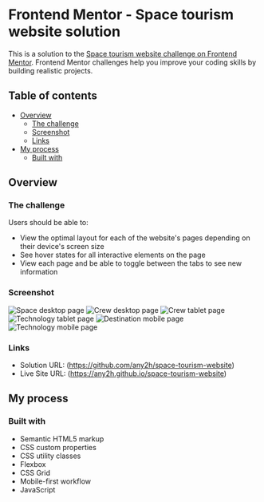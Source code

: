 # Frontend Mentor - Space tourism website solution

This is a solution to the [Space tourism website challenge on Frontend Mentor](https://www.frontendmentor.io/challenges/space-tourism-multipage-website-gRWj1URZ3). Frontend Mentor challenges help you improve your coding skills by building realistic projects. 

## Table of contents

- [Overview](#overview)
  - [The challenge](#the-challenge)
  - [Screenshot](#screenshot)
  - [Links](#links)
- [My process](#my-process)
  - [Built with](#built-with)

## Overview

### The challenge

Users should be able to:

- View the optimal layout for each of the website's pages depending on their device's screen size
- See hover states for all interactive elements on the page
- View each page and be able to toggle between the tabs to see new information

### Screenshot

![Space desktop page](../screenshots/space-desktop.jpeg)
![Crew desktop page](../screenshots/crew-desktop.jpeg)
![Crew tablet page](../screenshots/crew-tablet.jpeg)
![Technology tablet page](../screenshots/technology-tablet.jpeg)
![Destination mobile page](../screenshots/destination-mobile.jpeg)
![Technology mobile page](../screenshots/technology-mobile.jpeg)

### Links

- Solution URL: (https://github.com/any2h/space-tourism-website)
- Live Site URL: (https://any2h.github.io/space-tourism-website)

## My process

### Built with

- Semantic HTML5 markup
- CSS custom properties
- CSS utility classes
- Flexbox
- CSS Grid
- Mobile-first workflow
- JavaScript